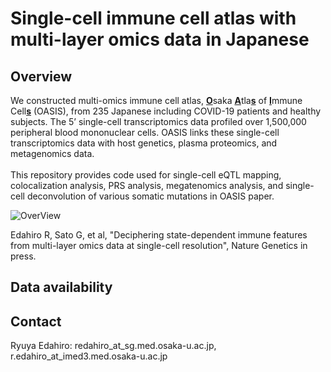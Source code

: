 # Single-cell immune cell atlas with multi-layer omics data in Japanese

## Overview
We constructed multi-omics immune cell atlas, <ins>**O**</ins>saka <ins>**A**</ins>tla<ins>**s**</ins> of <ins>**I**</ins>mmune Cell<ins>**s**</ins> (OASIS), from 235 Japanese including COVID-19 patients and healthy subjects. The 5’ single-cell transcriptomics data profiled over 1,500,000 peripheral blood mononuclear cells. OASIS links these single-cell transcriptomics data with host genetics, plasma proteomics, and metagenomics data.\
\
This repository provides code used for single-cell eQTL mapping, colocalization analysis, PRS analysis, megatenomics analysis, and single-cell deconvolution of various somatic mutations in OASIS paper.

![OverView](https://github.com/user-attachments/assets/92d898a9-1bdd-4643-935f-dda6fd3b4a72)

Edahiro R, Sato G, et al, "Deciphering state-dependent immune features from multi-layer omics data at single-cell resolution", Nature Genetics in press. 

## Data availability

## Contact
Ryuya Edahiro: redahiro_at_sg.med.osaka-u.ac.jp, r.edahiro_at_imed3.med.osaka-u.ac.jp
